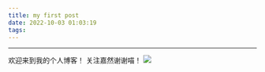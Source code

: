 ```yaml
---
title: my first post
date: 2022-10-03 01:03:19
tags:
---
```


---
欢迎来到我的个人博客！
关注嘉然谢谢喵！
![](/img/jiaran.png)
